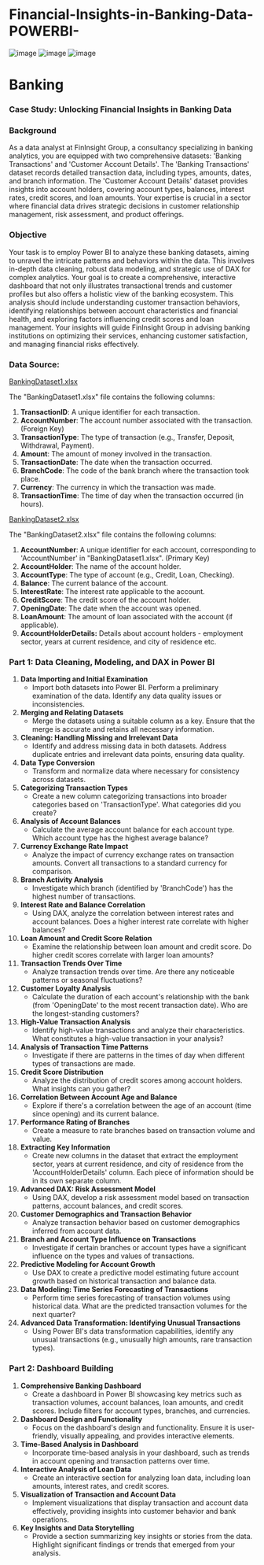 # Financial-Insights-in-Banking-Data-POWERBI-

![image](https://github.com/user-attachments/assets/f8621e03-6fff-4e2f-9cb4-210447f9cb9c)             ![image](https://github.com/user-attachments/assets/c5924945-2aec-42e5-a498-3e157f4e2354)    ![image](https://github.com/user-attachments/assets/aaa7c822-f33e-4a48-bc74-fa6ce39953d0)




# Banking

### **Case Study: Unlocking Financial Insights in Banking Data**

### **Background**

As a data analyst at FinInsight Group, a consultancy specializing in banking analytics, you are equipped with two comprehensive datasets: 'Banking Transactions' and 'Customer Account Details'. The 'Banking Transactions' dataset records detailed transaction data, including types, amounts, dates, and branch information. The 'Customer Account Details' dataset provides insights into account holders, covering account types, balances, interest rates, credit scores, and loan amounts. Your expertise is crucial in a sector where financial data drives strategic decisions in customer relationship management, risk assessment, and product offerings.

### **Objective**

Your task is to employ Power BI to analyze these banking datasets, aiming to unravel the intricate patterns and behaviors within the data. This involves in-depth data cleaning, robust data modeling, and strategic use of DAX for complex analytics. Your goal is to create a comprehensive, interactive dashboard that not only illustrates transactional trends and customer profiles but also offers a holistic view of the banking ecosystem. This analysis should include understanding customer transaction behaviors, identifying relationships between account characteristics and financial health, and exploring factors influencing credit scores and loan management. Your insights will guide FinInsight Group in advising banking institutions on optimizing their services, enhancing customer satisfaction, and managing financial risks effectively.

### **Data Source:**

[BankingDataset1.xlsx](https://prod-files-secure.s3.us-west-2.amazonaws.com/d1e1bc70-9ede-4c69-84fd-42c5605803a0/a5a65b8a-cbbd-40f7-90e8-dbf57cb41048/BankingDataset1.xlsx)

The "BankingDataset1.xlsx" file contains the following columns:

1. **TransactionID**: A unique identifier for each transaction. 
2. **AccountNumber**: The account number associated with the transaction. (Foreign Key)
3. **TransactionType**: The type of transaction (e.g., Transfer, Deposit, Withdrawal, Payment).
4. **Amount**: The amount of money involved in the transaction.
5. **TransactionDate**: The date when the transaction occurred.
6. **BranchCode**: The code of the bank branch where the transaction took place.
7. **Currency**: The currency in which the transaction was made.
8. **TransactionTime**: The time of day when the transaction occurred (in hours).

[BankingDataset2.xlsx](https://prod-files-secure.s3.us-west-2.amazonaws.com/d1e1bc70-9ede-4c69-84fd-42c5605803a0/c32057d2-f4bf-491f-aaaf-25b20f52eb8e/BankingDataset2.xlsx)

The "BankingDataset2.xlsx" file contains the following columns:

1. **AccountNumber**: A unique identifier for each account, corresponding to 'AccountNumber' in "BankingDataset1.xlsx". (Primary Key)
2. **AccountHolder**: The name of the account holder.
3. **AccountType**: The type of account (e.g., Credit, Loan, Checking).
4. **Balance**: The current balance of the account.
5. **InterestRate**: The interest rate applicable to the account.
6. **CreditScore**: The credit score of the account holder.
7. **OpeningDate**: The date when the account was opened.
8. **LoanAmount**: The amount of loan associated with the account (if applicable).
9. **AccountHolderDetails:** Details about account holders - employment sector, years at current residence, and city of residence etc.

### **Part 1: Data Cleaning, Modeling, and DAX in Power BI**

1. **Data Importing and Initial Examination**
    - Import both datasets into Power BI. Perform a preliminary examination of the data. Identify any data quality issues or inconsistencies.
2. **Merging and Relating Datasets**
    - Merge the datasets using a suitable column as a key. Ensure that the merge is accurate and retains all necessary information.
3. **Cleaning: Handling Missing and Irrelevant Data**
    - Identify and address missing data in both datasets. Address duplicate entries and irrelevant data points, ensuring data quality.
4. **Data Type Conversion**
    - Transform and normalize data where necessary for consistency across datasets.
5. **Categorizing Transaction Types**
    - Create a new column categorizing transactions into broader categories based on 'TransactionType'. What categories did you create?
6. **Analysis of Account Balances**
    - Calculate the average account balance for each account type. Which account type has the highest average balance?
7. **Currency Exchange Rate Impact**
    - Analyze the impact of currency exchange rates on transaction amounts. Convert all transactions to a standard currency for comparison.
8. **Branch Activity Analysis**
    - Investigate which branch (identified by 'BranchCode') has the highest number of transactions.
9. **Interest Rate and Balance Correlation**
    - Using DAX, analyze the correlation between interest rates and account balances. Does a higher interest rate correlate with higher balances?
10. **Loan Amount and Credit Score Relation**
    - Examine the relationship between loan amount and credit score. Do higher credit scores correlate with larger loan amounts?
11. **Transaction Trends Over Time**
    - Analyze transaction trends over time. Are there any noticeable patterns or seasonal fluctuations?
12. **Customer Loyalty Analysis**
    - Calculate the duration of each account's relationship with the bank (from 'OpeningDate' to the most recent transaction date). Who are the longest-standing customers?
13. **High-Value Transaction Analysis**
    - Identify high-value transactions and analyze their characteristics. What constitutes a high-value transaction in your analysis?
14. **Analysis of Transaction Time Patterns**
    - Investigate if there are patterns in the times of day when different types of transactions are made.
15. **Credit Score Distribution**
    - Analyze the distribution of credit scores among account holders. What insights can you gather?
16. **Correlation Between Account Age and Balance**
    - Explore if there's a correlation between the age of an account (time since opening) and its current balance.
17. **Performance Rating of Branches**
    - Create a measure to rate branches based on transaction volume and value.
18. **Extracting Key Information**
    - Create new columns in the dataset that extract the employment sector, years at current residence, and city of residence from the 'AccountHolderDetails' column. Each piece of information should be in its own separate column.
19. **Advanced DAX: Risk Assessment Model**
    - Using DAX, develop a risk assessment model based on transaction patterns, account balances, and credit scores.
20. **Customer Demographics and Transaction Behavior**
    - Analyze transaction behavior based on customer demographics inferred from account data.
21. **Branch and Account Type Influence on Transactions**
    - Investigate if certain branches or account types have a significant influence on the types and values of transactions.
22. **Predictive Modeling for Account Growth**
    - Use DAX to create a predictive model estimating future account growth based on historical transaction and balance data.
23. **Data Modeling: Time Series Forecasting of Transactions**
    - Perform time series forecasting of transaction volumes using historical data. What are the predicted transaction volumes for the next quarter?
24. **Advanced Data Transformation: Identifying Unusual Transactions**
    - Using Power BI's data transformation capabilities, identify any unusual transactions (e.g., unusually high amounts, rare transaction types).

### **Part 2: Dashboard Building**

1. **Comprehensive Banking Dashboard**
    - Create a dashboard in Power BI showcasing key metrics such as transaction volumes, account balances, loan amounts, and credit scores. Include filters for account types, branches, and currencies.
2. **Dashboard Design and Functionality**
    - Focus on the dashboard's design and functionality. Ensure it is user-friendly, visually appealing, and provides interactive elements.
3. **Time-Based Analysis in Dashboard**
    - Incorporate time-based analysis in your dashboard, such as trends in account opening and transaction patterns over time.
4. **Interactive Analysis of Loan Data**
    - Create an interactive section for analyzing loan data, including loan amounts, interest rates, and credit scores.
5. **Visualization of Transaction and Account Data**
    - Implement visualizations that display transaction and account data effectively, providing insights into customer behavior and bank operations.
6. **Key Insights and Data Storytelling**
    - Provide a section summarizing key insights or stories from the data. Highlight significant findings or trends that emerged from your analysis.
